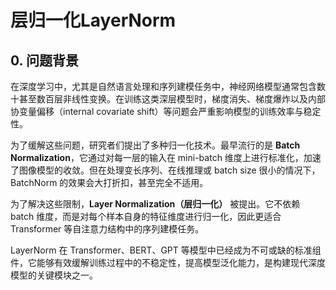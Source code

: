 # 层归一化LayerNorm

## 0. 问题背景

在深度学习中，尤其是自然语言处理和序列建模任务中，神经网络模型通常包含数十甚至数百层非线性变换。在训练这类深层模型时，梯度消失、梯度爆炸以及内部协变量偏移（internal covariate shift）等问题会严重影响模型的训练效率与稳定性。

为了缓解这些问题，研究者们提出了多种归一化技术。最早流行的是 **Batch Normalization**，它通过对每一层的输入在 mini-batch 维度上进行标准化，加速了图像模型的收敛。但在处理变长序列、在线推理或 batch size 很小的情况下，BatchNorm 的效果会大打折扣，甚至完全不适用。

为了解决这些限制，**Layer Normalization（层归一化）** 被提出。它不依赖 batch 维度，而是对每个样本自身的特征维度进行归一化，因此更适合 Transformer 等自注意力结构中的序列建模任务。

LayerNorm 在 Transformer、BERT、GPT 等模型中已经成为不可或缺的标准组件，它能够有效缓解训练过程中的不稳定性，提高模型泛化能力，是构建现代深度模型的关键模块之一。

